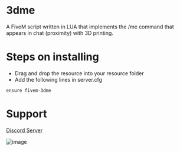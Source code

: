 # 3dme
A FiveM script written in LUA that implements the /me command that appears in chat (proximity) with 3D printing.

# Steps on installing
* Drag and drop the resource into your resource folder
* Add the following lines in server.cfg

```
ensure fivem-3dme
```

# Support
[Discord Server](https://discord.gg/Y3X2FgjSXv)

![image](https://user-images.githubusercontent.com/75557986/129563352-de1f04e4-44aa-49aa-8472-355c0d9a1a18.png)
